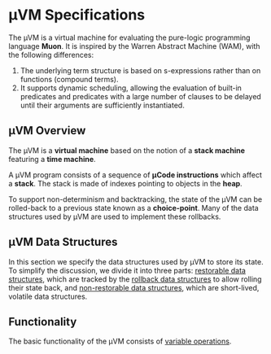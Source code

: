 # μVM Specifications

The μVM is a virtual machine for evaluating the pure-logic programming language **Muon**. It is inspired by the Warren Abstract Machine (WAM), with the following differences:



1. The underlying term structure is based on s-expressions rather than on functions (compound terms).
2. It supports dynamic scheduling, allowing the evaluation of built-in predicates and predicates with a large number of clauses to be delayed until their arguments are sufficiently instantiated.


## μVM Overview

The μVM is a **virtual machine** based on the notion of a **stack machine** featuring a **time machine**.

A μVM program consists of a sequence of **μCode instructions** which affect a **stack**. The stack is made of indexes pointing to objects in the **heap**.

To support non-determinism and backtracking, the state of the μVM can be rolled-back to a previous state known as a **choice-point**. Many of the data structures used by μVM are used to implement these rollbacks.


## μVM Data Structures

In this section we specify the data structures used by μVM to store its state. To simplify the discussion, we divide it into three parts: [restorable data structures](restorable-data-structures.md), which are tracked by the [rollback data structures](rollback-data-structures.md) to allow rolling their state back, and [non-restorable data structures](non-restorable-data-structures.md), which are short-lived, volatile data structures.

## Functionality

The basic functionality of the μVM consists of [variable operations](varialbe-operations.md).

